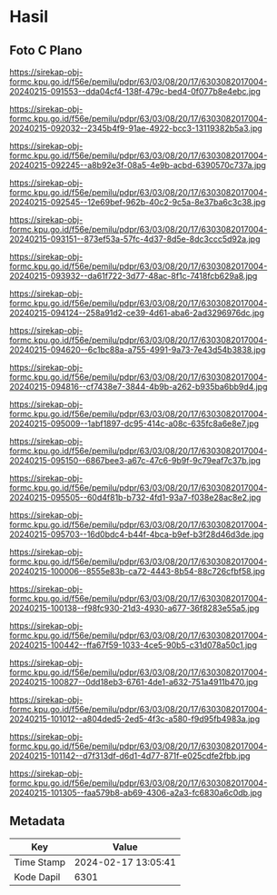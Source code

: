 # Hasil

## Foto C Plano

https://sirekap-obj-formc.kpu.go.id/f56e/pemilu/pdpr/63/03/08/20/17/6303082017004-20240215-091553--dda04cf4-138f-479c-bed4-0f077b8e4ebc.jpg

https://sirekap-obj-formc.kpu.go.id/f56e/pemilu/pdpr/63/03/08/20/17/6303082017004-20240215-092032--2345b4f9-91ae-4922-bcc3-13119382b5a3.jpg

https://sirekap-obj-formc.kpu.go.id/f56e/pemilu/pdpr/63/03/08/20/17/6303082017004-20240215-092245--a8b92e3f-08a5-4e9b-acbd-6390570c737a.jpg

https://sirekap-obj-formc.kpu.go.id/f56e/pemilu/pdpr/63/03/08/20/17/6303082017004-20240215-092545--12e69bef-962b-40c2-9c5a-8e37ba6c3c38.jpg

https://sirekap-obj-formc.kpu.go.id/f56e/pemilu/pdpr/63/03/08/20/17/6303082017004-20240215-093151--873ef53a-57fc-4d37-8d5e-8dc3ccc5d92a.jpg

https://sirekap-obj-formc.kpu.go.id/f56e/pemilu/pdpr/63/03/08/20/17/6303082017004-20240215-093932--da61f722-3d77-48ac-8f1c-7418fcb629a8.jpg

https://sirekap-obj-formc.kpu.go.id/f56e/pemilu/pdpr/63/03/08/20/17/6303082017004-20240215-094124--258a91d2-ce39-4d61-aba6-2ad3296976dc.jpg

https://sirekap-obj-formc.kpu.go.id/f56e/pemilu/pdpr/63/03/08/20/17/6303082017004-20240215-094620--6c1bc88a-a755-4991-9a73-7e43d54b3838.jpg

https://sirekap-obj-formc.kpu.go.id/f56e/pemilu/pdpr/63/03/08/20/17/6303082017004-20240215-094816--cf7438e7-3844-4b9b-a262-b935ba6bb9d4.jpg

https://sirekap-obj-formc.kpu.go.id/f56e/pemilu/pdpr/63/03/08/20/17/6303082017004-20240215-095009--1abf1897-dc95-414c-a08c-635fc8a6e8e7.jpg

https://sirekap-obj-formc.kpu.go.id/f56e/pemilu/pdpr/63/03/08/20/17/6303082017004-20240215-095150--6867bee3-a67c-47c6-9b9f-9c79eaf7c37b.jpg

https://sirekap-obj-formc.kpu.go.id/f56e/pemilu/pdpr/63/03/08/20/17/6303082017004-20240215-095505--60d4f81b-b732-4fd1-93a7-f038e28ac8e2.jpg

https://sirekap-obj-formc.kpu.go.id/f56e/pemilu/pdpr/63/03/08/20/17/6303082017004-20240215-095703--16d0bdc4-b44f-4bca-b9ef-b3f28d46d3de.jpg

https://sirekap-obj-formc.kpu.go.id/f56e/pemilu/pdpr/63/03/08/20/17/6303082017004-20240215-100006--8555e83b-ca72-4443-8b54-88c726cfbf58.jpg

https://sirekap-obj-formc.kpu.go.id/f56e/pemilu/pdpr/63/03/08/20/17/6303082017004-20240215-100138--f98fc930-21d3-4930-a677-36f8283e55a5.jpg

https://sirekap-obj-formc.kpu.go.id/f56e/pemilu/pdpr/63/03/08/20/17/6303082017004-20240215-100442--ffa67f59-1033-4ce5-90b5-c31d078a50c1.jpg

https://sirekap-obj-formc.kpu.go.id/f56e/pemilu/pdpr/63/03/08/20/17/6303082017004-20240215-100827--0dd18eb3-6761-4de1-a632-751a4911b470.jpg

https://sirekap-obj-formc.kpu.go.id/f56e/pemilu/pdpr/63/03/08/20/17/6303082017004-20240215-101012--a804ded5-2ed5-4f3c-a580-f9d95fb4983a.jpg

https://sirekap-obj-formc.kpu.go.id/f56e/pemilu/pdpr/63/03/08/20/17/6303082017004-20240215-101142--d7f313df-d6d1-4d77-871f-e025cdfe2fbb.jpg

https://sirekap-obj-formc.kpu.go.id/f56e/pemilu/pdpr/63/03/08/20/17/6303082017004-20240215-101305--faa579b8-ab69-4306-a2a3-fc6830a6c0db.jpg


## Metadata

| Key        | Value               |
| ---------- | ------------------- |
| Time Stamp | 2024-02-17 13:05:41 |
| Kode Dapil | 6301                |



